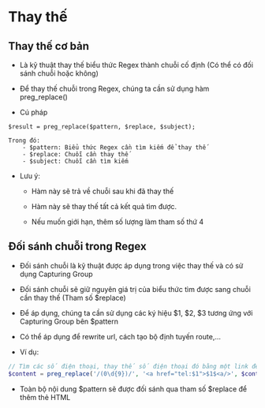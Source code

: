 # Thay thế
## Thay thế cơ bản
- Là kỹ thuật thay thế biểu thức Regex thành chuỗi cố định (Có thể có đối sánh chuỗi hoặc không)

- Để thay thế chuỗi trong Regex, chúng ta cần sử dụng hàm preg_replace()

- Cú pháp
```
$result = preg_replace($pattern, $replace, $subject);

Trong đó:
    - $pattern: Biểu thức Regex cần tìm kiếm để thay thế
    - $replace: Chuỗi cần thay thế
    - $subject: Chuỗi cần tìm kiếm
```

- Lưu ý:
    - Hàm này sẽ trả về chuỗi sau khi đã thay thế

    - Hàm này sẽ thay thế tất cả kết quả tìm được.

    - Nếu muốn giới hạn, thêm số lượng làm tham số thứ 4

## Đối sánh chuỗi trong Regex
- Đối sánh chuỗi là kỹ thuật được áp dụng trong việc thay thế và có sử dụng Capturing Group

- Đối sánh chuỗi sẽ giữ nguyên giá trị của biểu thức tìm được sang chuỗi cần thay thế (Tham số $replace)

- Để áp dụng, chúng ta cần sử dụng các ký hiệu $1, $2, $3 tương ứng với Capturing Group bên $pattern

- Có thể áp dụng để rewrite url, cách tạo bộ định tuyến route,...

- Ví dụ:
```php
// Tìm các số điện thoại, thay thế số điện thoại đó bằng một link để khi bấm vô thì người dùng gọi luôn
$content = preg_replace('/(0\d{9})/', '<a href="tel:$1">$1$<a/>', $content);
```

- Toàn bộ nội dung $pattern sẽ được đối sánh qua tham số $replace để thêm thẻ HTML <a>